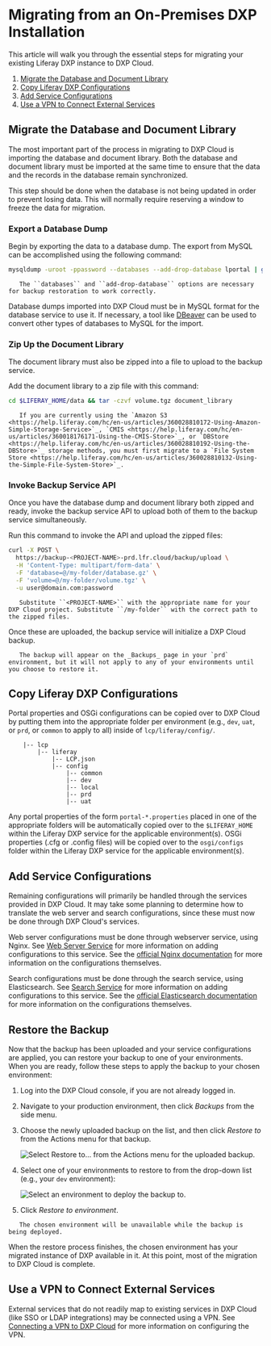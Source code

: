 # Migrating from an On-Premises DXP Installation

This article will walk you through the essential steps for migrating your existing Liferay DXP instance to DXP Cloud.

1. [Migrate the Database and Document Library](#migrate-the-database-and-document-library)
1. [Copy Liferay DXP Configurations](#copy-liferay-dxp-configurations)
1. [Add Service Configurations](#add-service-configurations)
1. [Use a VPN to Connect External Services](#use-a-vpn-to-connect-external-services)

## Migrate the Database and Document Library

The most important part of the process in migrating to DXP Cloud is importing the database and document library. Both the database and document library must be imported at the same time to ensure that the data and the records in the database remain synchronized.

This step should be done when the database is not being updated in order to prevent losing data. This will normally require reserving a window to freeze the data for migration. 

### Export a Database Dump

Begin by exporting the data to a database dump. The export from MySQL can be accomplished using the following command:

```bash
mysqldump -uroot -ppassword --databases --add-drop-database lportal | gzip -c | cat > database.gz
```

```important::
   The ``databases`` and ``add-drop-database`` options are necessary for backup restoration to work correctly.
```

Database dumps imported into DXP Cloud must be in MySQL format for the database service to use it. If necessary, a tool like [DBeaver](http://dbeaver.io) can be used to convert other types of databases to MySQL for the import.

### Zip Up the Document Library

The document library must also be zipped into a file to upload to the backup service.

Add the document library to a zip file with this command:

```bash
cd $LIFERAY_HOME/data && tar -czvf volume.tgz document_library
```

```important::
   If you are currently using the `Amazon S3 <https://help.liferay.com/hc/en-us/articles/360028810172-Using-Amazon-Simple-Storage-Service>`_, `CMIS <https://help.liferay.com/hc/en-us/articles/360018176171-Using-the-CMIS-Store>`_, or `DBStore <https://help.liferay.com/hc/en-us/articles/360028810192-Using-the-DBStore>`_ storage methods, you must first migrate to a `File System Store <https://help.liferay.com/hc/en-us/articles/360028810132-Using-the-Simple-File-System-Store>`_.
```

### Invoke Backup Service API

Once you have the database dump and document library both zipped and ready, invoke the backup service API to upload both of them to the backup service simultaneously.

Run this command to invoke the API and upload the zipped files:

```bash
curl -X POST \
  https://backup-<PROJECT-NAME>-prd.lfr.cloud/backup/upload \
  -H 'Content-Type: multipart/form-data' \
  -F 'database=@/my-folder/database.gz' \
  -F 'volume=@/my-folder/volume.tgz' \
  -u user@domain.com:password
```

```note::
   Substitute ``<PROJECT-NAME>`` with the appropriate name for your DXP Cloud project. Substitute ``/my-folder`` with the correct path to the zipped files.
```

Once these are uploaded, the backup service will initialize a DXP Cloud backup.

```note::
   The backup will appear on the _Backups_ page in your `prd` environment, but it will not apply to any of your environments until you choose to restore it.
```

## Copy Liferay DXP Configurations

Portal properties and OSGi configurations can be copied over to DXP Cloud by putting them into the appropriate folder per environment (e.g., `dev`, `uat`, or `prd`, or `common` to apply to all) inside of `lcp/liferay/config/`.

```
    |-- lcp
        |-- liferay
            |-- LCP.json
            |-- config
                |-- common
                |-- dev
                |-- local
                |-- prd
                |-- uat
```

Any portal properties of the form `portal-*.properties` placed in one of the appropriate folders will be automatically copied over to the `$LIFERAY_HOME` within the Liferay DXP service for the applicable environment(s). OSGi properties (.cfg or .config files) will be copied over to the `osgi/configs` folder within the Liferay DXP service for the applicable environment(s).

## Add Service Configurations

Remaining configurations will primarily be handled through the services provided in DXP Cloud. It may take some planning to determine how to translate the web server and search configurations, since these must now be done through DXP Cloud's services.

Web server configurations must be done through webserver service, using Nginx. See [Web Server Service](../platform-services/web-server-service.md) for more information on adding configurations to this service. See the [official Nginx documentation](https://docs.nginx.com/) for more information on the configurations themselves.

Search configurations must be done through the search service, using Elasticsearch. See [Search Service](../platform-services/search-service.md) for more information on adding configurations to this service. See the [official Elasticsearch documentation](https://www.elastic.co/guide/index.html) for more information on the configurations themselves.

## Restore the Backup

Now that the backup has been uploaded and your service configurations are applied, you can restore your backup to one of your environments. When you are ready, follow these steps to apply the backup to your chosen environment:

1. Log into the DXP Cloud console, if you are not already logged in.

1. Navigate to your production environment, then click _Backups_ from the side menu.

1. Choose the newly uploaded backup on the list, and then click _Restore to_ from the Actions menu for that backup.

    ![Select Restore to... from the Actions menu for the uploaded backup.](./migrating-from-an-on-premises-dxp-installation/images/03.png)

1. Select one of your environments to restore to from the drop-down list (e.g., your `dev` environment):

    ![Select an environment to deploy the backup to.](./migrating-from-an-on-premises-dxp-installation/images/04.png)

1. Click _Restore to environment_.

```note::
   The chosen environment will be unavailable while the backup is being deployed.
```

When the restore process finishes, the chosen environment has your migrated instance of DXP available in it. At this point, most of the migration to DXP Cloud is complete.

## Use a VPN to Connect External Services

External services that do not readily map to existing services in DXP Cloud (like SSO or LDAP integrations) may be connected using a VPN. See [Connecting a VPN to DXP Cloud](../infrastructure-and-operations/networking/connecting-a-vpn-to-dxp-cloud.md) for more information on configuring the VPN.
